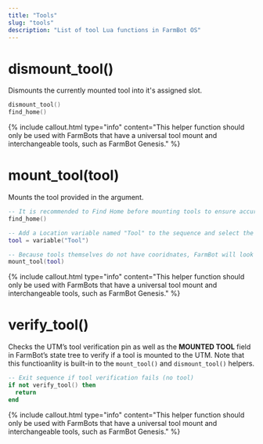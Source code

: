 ```yaml
---
title: "Tools"
slug: "tools"
description: "List of tool Lua functions in FarmBot OS"
---
```


# dismount_tool()

Dismounts the currently mounted tool into it's assigned slot.

```lua
dismount_tool()
find_home()
```

{%
include callout.html
type="info"
content="This helper function should only be used with FarmBots that have a universal tool mount and interchangeable tools, such as FarmBot Genesis."
%}

# mount_tool(tool)

Mounts the tool provided in the argument.

```lua
-- It is recommended to Find Home before mounting tools to ensure accuracy of movements.
find_home()

-- Add a Location variable named "Tool" to the sequence and select the tool you wish to mount.
tool = variable("Tool")

-- Because tools themselves do not have cooridnates, FarmBot will look up which slot the chosen tool has been assigned to and use the slot's coordinates in the mount_tool() function.
mount_tool(tool)
```

{%
include callout.html
type="info"
content="This helper function should only be used with FarmBots that have a universal tool mount and interchangeable tools, such as FarmBot Genesis."
%}

# verify_tool()

Checks the UTM’s tool verification pin as well as the **MOUNTED TOOL** field in FarmBot’s state tree to verify if a tool is mounted to the UTM. Note that this functioanlity is built-in to the `mount_tool()` and `dismount_tool()` helpers.

```lua
-- Exit sequence if tool verification fails (no tool)
if not verify_tool() then
  return
end
```

{%
include callout.html
type="info"
content="This helper function should only be used with FarmBots that have a universal tool mount and interchangeable tools, such as FarmBot Genesis."
%}